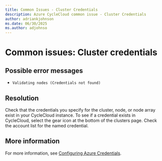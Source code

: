 ```yaml
---
title: Common Issues - Cluster Credentials
description: Azure CycleCloud common issue - Cluster Credentials
author: adriankjohnson
ms.date: 06/30/2025
ms.author: adjohnso
---
```

# Common issues: Cluster credentials

## Possible error messages

- `Validating nodes (Credentials not found)`

## Resolution

Check that the credentials you specify for the cluster, node, or node array exist in your CycleCloud instance. To see if a credential exists in CycleCloud, select the gear icon at the bottom of the clusters page. Check the account list for the named credential.

## More information

For more information, see [Configuring Azure Credentials](/azure/cyclecloud/configuration).
